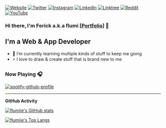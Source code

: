[![Website](https://img.shields.io/website?label=ferick.me&style=for-the-badge&url=https%3A%2F%2Fferick.me)](https://ferick.me)
[![Twitter](https://img.shields.io/twitter/follow/ferickandrew?color=1DA1F2&logo=twitter&style=for-the-badge)](https://twitter.com/intent/follow?original_referer=https%3A%2F%2Fgithub.com%2Fflumiie&screen_name=ferickandrew)
[![Instagram](https://img.shields.io/badge/Instagram-%23E4405F.svg?style=for-the-badge&logo=Instagram&logoColor=white)](https://www.instagram.com/flumiie/)
[![LinkedIn](https://img.shields.io/badge/linkedin-%230077B5.svg?style=for-the-badge&logo=linkedin&logoColor=white)](https://www.linkedin.com/in/ferick/)
[![Linktree](https://img.shields.io/badge/linktree-1de9b6?style=for-the-badge&logo=linktree&logoColor=white)](https://linktr.ee/flumi)
[![Reddit](https://img.shields.io/badge/Reddit-FF4500?style=for-the-badge&logo=reddit&logoColor=white)](https://www.reddit.com/user/aircatcher1)
[![YouTube](https://img.shields.io/badge/YouTube-%23FF0000.svg?style=for-the-badge&logo=YouTube&logoColor=white)](https://www.youtube.com/channel/UCBhpGOjRDqbmkGBxXMH9nbA)

### Hi there, I'm Ferick a.k.a flumi [[Portfolio](https://ferick.me)] 👋

## I'm a Web & App Developer

- 🌱 I’m currently learning multiple kinds of stuff to keep me going
- ⚡ I love to draw & create stuff that is brand new to me

### Now Playing 🎧

[![spotify-github-profile](https://spotify-github-profile.vercel.app/api/view?uid=killdistance&cover_image=true&theme=default&bar_color_cover=true)](https://spotify-github-profile.vercel.app/api/view?uid=killdistance&redirect=true)

---

<summary><b>GitHub Activity</b></summary>
  
<!--START_SECTION:activity-->
<!--END_SECTION:activity-->

[![flumiie's GitHub stats](https://github-readme-stats.vercel.app/api?theme=cobalt&show_icons=true&username=flumiie)](https://github.com/flumiie)

[![flumiie's Top Langs](https://github-readme-stats.vercel.app/api/top-langs/?theme=cobalt&username=flumiie&langs_count=8)](https://github.com/flumiie)
